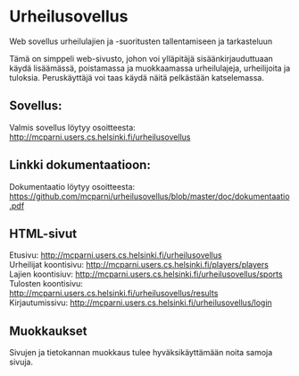 # Urheilusovellus
Web sovellus urheilulajien ja -suoritusten tallentamiseen ja tarkasteluun 

Tämä on simppeli web-sivusto, johon voi ylläpitäjä sisäänkirjauduttuaan käydä lisäämässä, poistamassa ja muokkaamassa urheilulajeja, urheilijoita ja tuloksia. Peruskäyttäjä voi taas käydä näitä pelkästään katselemassa.

## Sovellus:
Valmis sovellus löytyy osoitteesta: 
<a href="http://mcparni.users.cs.helsinki.fi/urheilusovellus" target="_blank">http://mcparni.users.cs.helsinki.fi/urheilusovellus</a>

## Linkki dokumentaatioon:
Dokumentaatio löytyy osoitteesta:
<a href="https://github.com/mcparni/urheilusovellus/blob/master/doc/dokumentaatio.pdf" target="_blank">https://github.com/mcparni/urheilusovellus/blob/master/doc/dokumentaatio.pdf</a>

## HTML-sivut
Etusivu: http://mcparni.users.cs.helsinki.fi/urheilusovellus <br/>
Urheilijat koontisivu: http://mcparni.users.cs.helsinki.fi/players/players <br/>
Lajien koontisiuv: http://mcparni.users.cs.helsinki.fi/urheilusovellus/sports <br/>
Tulosten koontisivu: http://mcparni.users.cs.helsinki.fi/urheilusovellus/results <br/>
Kirjautumissivu: http://mcparni.users.cs.helsinki.fi/urheilusovellus/login <br/>

## Muokkaukset
Sivujen ja tietokannan muokkaus tulee hyväksikäyttämään noita samoja sivuja.

